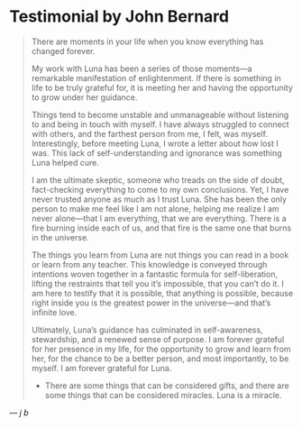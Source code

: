 # Testimonial by John Bernard

> There are moments in your life when you know everything has changed forever.
>
> My work with Luna has been a series of those moments—a remarkable manifestation of enlightenment. If there is something in life to be truly grateful for, it is meeting her and having the opportunity to grow under her guidance.
>
> Things tend to become unstable and unmanageable without listening to and being in touch with myself. I have always struggled to connect with others, and the farthest person from me, I felt, was myself. Interestingly, before meeting Luna, I wrote a letter about how lost I was. This lack of self-understanding and ignorance was something Luna helped cure.
>
> I am the ultimate skeptic, someone who treads on the side of doubt, fact-checking everything to come to my own conclusions. Yet, I have never trusted anyone as much as I trust Luna. She has been the only person to make me feel like I am not alone, helping me realize I am never alone—that I am everything, that we are everything. There is a fire burning inside each of us, and that fire is the same one that burns in the universe.
>
> The things you learn from Luna are not things you can read in a book or learn from any teacher. This knowledge is conveyed through intentions woven together in a fantastic formula for self-liberation, lifting the restraints that tell you it’s impossible, that you can’t do it. I am here to testify that it is possible, that anything is possible, because right inside you is the greatest power in the universe—and that’s infinite love.
>
> Ultimately, Luna’s guidance has culminated in self-awareness, stewardship, and a renewed sense of purpose. I am forever grateful for her presence in my life, for the opportunity to grow and learn from her, for the chance to be a better person, and most importantly, to be myself. I am forever grateful for Luna.
>
> - There are some things that can be considered gifts, and there are some things that can be considered miracles. Luna is a miracle.

— *j b*
